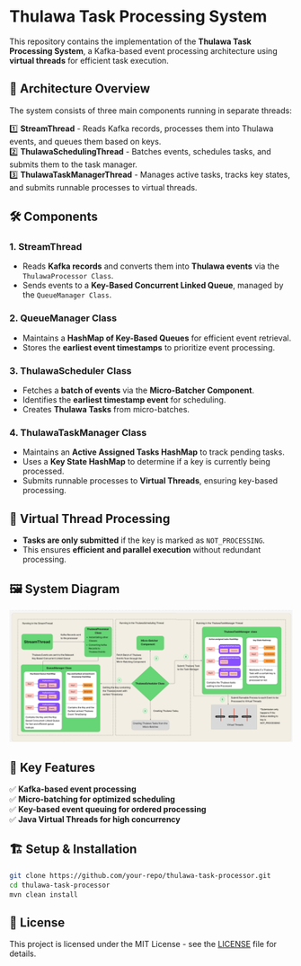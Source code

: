 # Thulawa Task Processing System

This repository contains the implementation of the **Thulawa Task Processing System**, a Kafka-based event processing architecture using **virtual threads** for efficient task execution.

## 📌 Architecture Overview

The system consists of three main components running in separate threads:

1️⃣ **StreamThread** - Reads Kafka records, processes them into Thulawa events, and queues them based on keys.  
2️⃣ **ThulawaSchedulingThread** - Batches events, schedules tasks, and submits them to the task manager.  
3️⃣ **ThulawaTaskManagerThread** - Manages active tasks, tracks key states, and submits runnable processes to virtual threads.

## 🛠️ Components

### **1. StreamThread**
- Reads **Kafka records** and converts them into **Thulawa events** via the `ThulawaProcessor Class`.
- Sends events to a **Key-Based Concurrent Linked Queue**, managed by the `QueueManager Class`.

### **2. QueueManager Class**
- Maintains a **HashMap of Key-Based Queues** for efficient event retrieval.
- Stores the **earliest event timestamps** to prioritize event processing.

### **3. ThulawaScheduler Class**
- Fetches a **batch of events** via the **Micro-Batcher Component**.
- Identifies the **earliest timestamp event** for scheduling.
- Creates **Thulawa Tasks** from micro-batches.

### **4. ThulawaTaskManager Class**
- Maintains an **Active Assigned Tasks HashMap** to track pending tasks.
- Uses a **Key State HashMap** to determine if a key is currently being processed.
- Submits runnable processes to **Virtual Threads**, ensuring key-based processing.

## 🧵 Virtual Thread Processing
- **Tasks are only submitted** if the key is marked as `NOT_PROCESSING`.
- This ensures **efficient and parallel execution** without redundant processing.

## 🖼️ System Diagram
![Thulawa Task Processing System](./docs/Architecture.png)

## 🚀 Key Features
✅ **Kafka-based event processing**  
✅ **Micro-batching for optimized scheduling**  
✅ **Key-based event queuing for ordered processing**  
✅ **Java Virtual Threads for high concurrency**

## 🏗️ Setup & Installation
```bash  
git clone https://github.com/your-repo/thulawa-task-processor.git  
cd thulawa-task-processor  
mvn clean install  
```

## 📝 License
This project is licensed under the MIT License - see the [LICENSE](LICENSE) file for details.
